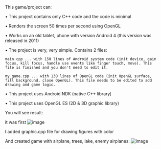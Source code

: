 This game/project can:
 
 • This project contains only C++ code and the code is minimal
 
 • Renders the screen 50 times per second using OpenGL
 
 • Works on an old tablet, phone with version Android 4 (this version was released in 2011)
 
 • The project is very, very simple. Contains 2 files:
  
    main.cpp ... with 150 lines of Android system code (init device, gain focus, kill focus, handle use events like finger touch, move). This file is finished and you don't need to edit it.
     
    my_game.cpp ... with 130 lines of OpenGL code (init OpenGL surface, fill background, close OpenGL). This file needs to be edited to add drawing and game logic.
         
 • This project uses Android NDK (native C++ library)
 
 • This project uses  OpenGL ES (2D & 3D graphic library)
  

You will see result:

 it was first 
![image](https://github.com/EvgenProjects/AndroidNative_BasicGame/assets/38002631/1cf96e17-2848-4375-b45a-ec7d93680ed3)


I added graphic.cpp file for drawing figures with color

And created game with airplane, trees, lake, enemy airplanes:
![image](https://github.com/EvgenProjects/AndroidNative_BasicGame/assets/38002631/a61833b4-6741-462c-9ff7-26c8d9dee845)



